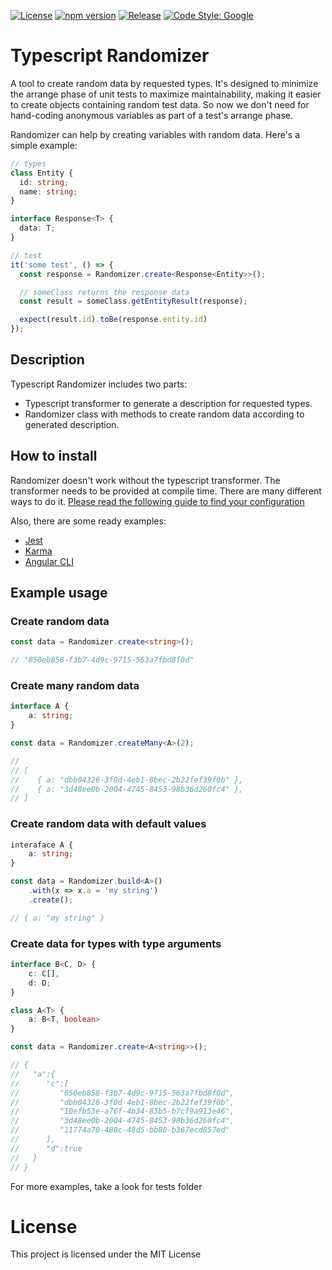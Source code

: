 [![License](https://img.shields.io/:license-mit-blue.svg)](https://vposd.mit-license.org/)
[![npm version](https://badge.fury.io/js/ts-randomizer.svg)](https://badge.fury.io/js/ts-randomizer)
[![Release](https://github.com/vposd/ts-randomizer/actions/workflows/release.yml/badge.svg)](https://github.com/vposd/ts-randomizer/actions/workflows/release.yml)
[![Code Style: Google](https://img.shields.io/badge/code%20style-google-blueviolet.svg)](https://github.com/google/gts)

# Typescript Randomizer
A tool to create random data by requested types.
It's designed to minimize the arrange phase of unit tests to maximize maintainability, making it easier to create objects containing random test data.
So now we don't need for hand-coding anonymous variables as part of a test's arrange phase.

Randomizer can help by creating variables with random data. Here's a simple example:

```typescript
// types
class Entity {
  id: string;
  name: string;
}

interface Response<T> {
  data: T;
}

// test
it('some test', () => {
  const response = Randomizer.create<Response<Entity>>();

  // someClass returns the response data
  const result = someClass.getEntityResult(response);

  expect(result.id).toBe(response.entity.id)
});
```

## Description
Typescript Randomizer includes two parts:
 - Typescript transformer to generate a description for requested types.
 - Randomizer class with methods to create random data according to generated description.

## How to install
Randomizer doesn't work without the typescript transformer. The transformer needs to be provided at compile time. There are many different ways to do it.
[Please read the following guide to find your configuration](https://github.com/vposd/ts-randomizer/blob/master/docs/TRANSFORMER.md)

Also, there are some ready examples:
 - [Jest](https://github.com/vposd/ts-randomizer/tree/master/examples/jest)
 - [Karma](https://github.com/vposd/ts-randomizer/tree/master/examples/karma-webpack)
 - [Angular CLI](https://github.com/vposd/ts-randomizer/tree/master/examples/angular)

## Example usage
### Create random data
```typescript
const data = Randomizer.create<string>();

// "850eb858-f3b7-4d9c-9715-563a7fbd8f0d"
```

### Create many random data
```typescript
interface A {
    a: string;
}

const data = Randomizer.createMany<A>(2);

//
// [
//    { a: "dbb04326-3f0d-4eb1-8bec-2b22fef39f0b" },
//    { a: "3d48ee0b-2004-4745-8453-98b36d260fc4" },
// ]
```
### Create random data with default values
```typescript
interaface A {
    a: string;
}

const data = Randomizer.build<A>()
    .with(x => x.a = 'my string')
    .create();

// { a: "my string" }
```

### Create data for types with type arguments
```typescript
interface B<C, D> {
    c: C[],
    d: D;
}

class A<T> {
    a: B<T, boolean>
}

const data = Randomizer.create<A<string>>();

// {
//   "a":{
//      "c":[
//         "850eb858-f3b7-4d9c-9715-563a7fbd8f0d",
//         "dbb04326-3f0d-4eb1-8bec-2b22fef39f0b",
//         "10efb53e-a76f-4b34-83b5-b7cf9a913e46",
//         "3d48ee0b-2004-4745-8453-98b36d260fc4",
//         "11774a70-488c-48d5-bb80-b367ecd857ed"
//      ],
//      "d":true
//   }
// }
```
For more examples, take a look for tests folder

# License
This project is licensed under the MIT License

